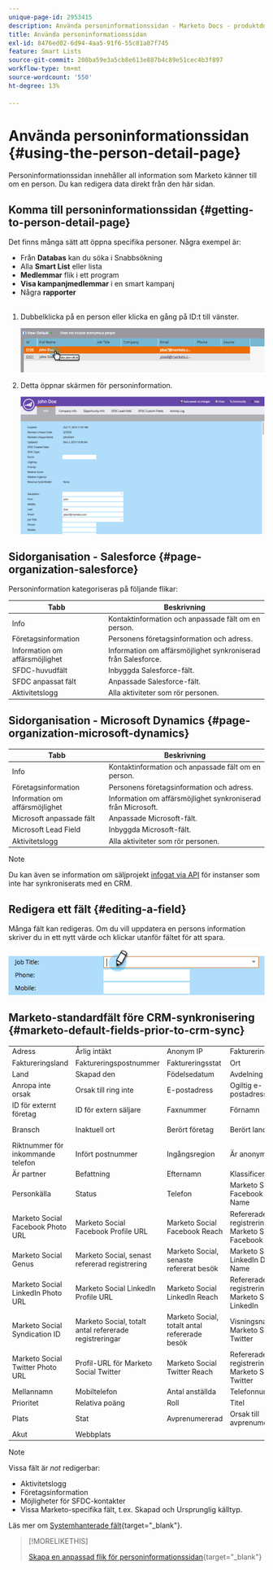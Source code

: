```yaml
---
unique-page-id: 2953415
description: Använda personinformationssidan - Marketo Docs - produktdokumentation
title: Använda personinformationssidan
exl-id: 8476ed02-6d94-4aa5-91f6-55c81a87f745
feature: Smart Lists
source-git-commit: 208ba59e3a5cb8e613e887b4c89e51cec4b3f897
workflow-type: tm+mt
source-wordcount: '550'
ht-degree: 13%

---
```


# Använda personinformationssidan {#using-the-person-detail-page}

Personinformationssidan innehåller all information som Marketo känner till om en person. Du kan redigera data direkt från den här sidan.

## Komma till personinformationssidan {#getting-to-person-detail-page}

Det finns många sätt att öppna specifika personer. Några exempel är:

* Från **Databas** kan du söka i Snabbsökning
* Alla **Smart List** eller lista
* **Medlemmar** flik i ett program
* **Visa kampanjmedlemmar** i en smart kampanj
* Några **rapporter**
  <br> 

1. Dubbelklicka på en person eller klicka en gång på ID:t till vänster.

   ![](assets/one-1.png)

1. Detta öppnar skärmen för personinformation.

   ![](assets/two-5.png)

## Sidorganisation - Salesforce {#page-organization-salesforce}

Personinformation kategoriseras på följande flikar:

| Tabb | Beskrivning |
|---|---|
| Info | Kontaktinformation och anpassade fält om en person. |
| Företagsinformation | Personens företagsinformation och adress. |
| Information om affärsmöjlighet | Information om affärsmöjlighet synkroniserad från Salesforce. |
| SFDC-huvudfält | Inbyggda Salesforce-fält. |
| SFDC anpassat fält | Anpassade Salesforce-fält. |
| Aktivitetslogg | Alla aktiviteter som rör personen. |

## Sidorganisation - Microsoft Dynamics {#page-organization-microsoft-dynamics}

| Tabb | Beskrivning |
|---|---|
| Info | Kontaktinformation och anpassade fält om en person. |
| Företagsinformation | Personens företagsinformation och adress. |
| Information om affärsmöjlighet | Information om affärsmöjlighet synkroniserad från Microsoft. |
| Microsoft anpassade fält | Anpassade Microsoft-fält. |
| Microsoft Lead Field | Inbyggda Microsoft-fält. |
| Aktivitetslogg | Alla aktiviteter som rör personen. |

>[!NOTE]
>
>Du kan även se information om säljprojekt [infogat via API](https://developers.marketo.com/rest-api/lead-database/opportunities/) för instanser som inte har synkroniserats med en CRM.

## Redigera ett fält {#editing-a-field}

Många fält kan redigeras. Om du vill uppdatera en persons information skriver du in ett nytt värde och klickar utanför fältet för att spara.

![](assets/image2015-2-27-11-3a14-3a2.png)

## Marketo-standardfält före CRM-synkronisering {#marketo-default-fields-prior-to-crm-sync}

|   |  |  |  |  |
|---|---|---|---|---|
| Adress | Årlig intäkt | Anonym IP | Faktureringsadress | Faktureringsort |
| Faktureringsland | Faktureringspostnummer | Faktureringsstat | Ort | Företagets namn |
| Land | Skapad den | Födelsedatum | Avdelning | Ring inte |
| Anropa inte orsak | Orsak till ring inte | E-postadress | Ogiltig e-postadress | Ogiltig e-postorsak |
| ID för externt företag | ID för extern säljare | Faxnummer | Förnamn | Fullständigt namn |
| Bransch | Inaktuell ort | Berört företag | Berört land | Ingående metropolitområde |
| Riktnummer för inkommande telefon | Infört postnummer | Ingångsregion | Är anonym | Är kund |
| Är partner | Befattning | Efternamn | Klassificering | Poäng |
| Personkälla | Status | Telefon | Marketo Social Facebook Display Name | Marketo Social Facebook ID |
| Marketo Social Facebook Photo URL | Marketo Social Facebook Profile URL | Marketo Social Facebook Reach | Refererade registreringar från Marketo Social Facebook | Refererade Marketo Social Facebook-besök |
| Marketo Social Genus | Marketo Social, senast refererad registrering | Marketo Social, senaste refererat besök | Marketo Social LinkedIn Display Name | Marketo Social LinkedIn ID |
| Marketo Social LinkedIn Photo URL | Marketo Social LinkedIn Profile URL | Marketo Social LinkedIn Reach | Refererade registreringar från Marketo Social LinkedIn | Refererade Marketo Social LinkedIn-besök |
| Marketo Social Syndication ID | Marketo Social, totalt antal refererade registreringar | Marketo Social, totalt antal refererade besök | Visningsnamn för Marketo Social Twitter | Marketo Social Twitter-ID |
| Marketo Social Twitter Photo URL | Profil-URL för Marketo Social Twitter | Marketo Social Twitter Reach | Refererade registreringar för Marketo Social Twitter | Refererade besök i Marketo Social Twitter |
| Mellannamn | Mobiltelefon | Antal anställda | Telefonnummer | Postnummer |
| Prioritet | Relativa poäng | Roll | Titel | SNI-kod |
| Plats | Stat | Avprenumererad | Orsak till avprenumeration | Uppdaterat den |
| Akut | Webbplats |  |  |  |

>[!NOTE]
>
>Vissa fält är _not_ redigerbar:
>
>* Aktivitetslogg
>* Företagsinformation
>* Möjligheter för SFDC-kontakter
>* Vissa Marketo-specifika fält, t.ex. Skapad och Ursprunglig källtyp.
>
>Läs mer om [Systemhanterade fält](/help/marketo/product-docs/administration/field-management/understanding-system-managed-fields.md){target="_blank"}.

>[!MORELIKETHIS]
>
>[Skapa en anpassad flik för personinformationssidan](/help/marketo/product-docs/administration/settings/creating-a-custom-tab-for-the-person-detail-page.md){target="_blank"}

